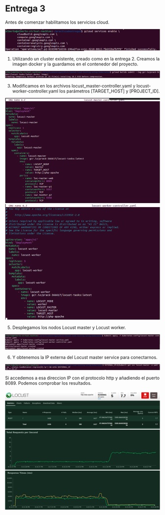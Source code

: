 # Entrega 3

Antes de comenzar habilitamos los servicios cloud.

![](https://github.com/AlbertoSanBon/asr/blob/10e946d0ae84d11da58f8fa3352a962c3bf50458/practica6entrega3/imgs/Habilitamos%20servicios%20cloud%20(1).png)

1. Utilizando un cluster existente, creado como en la entrega 2. Creamos la imagen docker y la guardamos en el contenedor del proyecto.

![](https://github.com/AlbertoSanBon/asr/blob/f4b4cd273cf89e1a9449f0c1e90a2e53647623b1/practica6entrega3/imgs/Creamos%20imagen%20docker%20y%20la%20guardamos%20en%20el%20contenedor%20del%20proyecto%20(2).png)

3. Modificamos en los archivos locust_master-controller.yaml y locust-worker-controller.yaml los parámetros [TARGET_HOST] y [PROJECT_ID].

![](https://github.com/AlbertoSanBon/asr/blob/f4b4cd273cf89e1a9449f0c1e90a2e53647623b1/practica6entrega3/imgs/Modificamos%20locust-master-controller_yaml%20(3).png)
![](https://github.com/AlbertoSanBon/asr/blob/f4b4cd273cf89e1a9449f0c1e90a2e53647623b1/practica6entrega3/imgs/Modificamos%20locust-worker-controller_yaml%20(4).png)

5. Desplegamos los nodos Locust master y Locust worker.

![](https://github.com/AlbertoSanBon/asr/blob/f4b4cd273cf89e1a9449f0c1e90a2e53647623b1/practica6entrega3/imgs/Deploy%20locust%20master%20and%20worker%20nodes%20(5).png)

6. Y obtenemos la IP externa del Locust master service para conectarnos.

![](https://github.com/AlbertoSanBon/asr/blob/f4b4cd273cf89e1a9449f0c1e90a2e53647623b1/practica6entrega3/imgs/Obtenemos%20IP%20externa%20del%20locust%20master%20service%20para%20conectarnos%20(6).png)

Si accedemos a esa direccion IP con el protocolo http y añadiendo el puerto 8089. Podemos comprobar los resultados.

![](https://github.com/AlbertoSanBon/asr/blob/f4b4cd273cf89e1a9449f0c1e90a2e53647623b1/practica6entrega3/imgs/Comprobacion%20funcionamiento.png)
![](https://github.com/AlbertoSanBon/asr/blob/f4b4cd273cf89e1a9449f0c1e90a2e53647623b1/practica6entrega3/imgs/Comprobacion%20funcionamiento_2.png)
![](https://github.com/AlbertoSanBon/asr/blob/f4b4cd273cf89e1a9449f0c1e90a2e53647623b1/practica6entrega3/imgs/Comprobacion%20funcionamiento_3.png)
